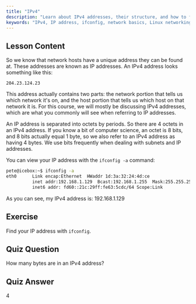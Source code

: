 ```yaml
---
title: "IPv4"
description: "Learn about IPv4 addresses, their structure, and how to find your IP using ifconfig. Understand network basics for Linux beginners."
keywords: "IPv4, IP address, ifconfig, network basics, Linux networking, beginner, tutorial, guide"
---
```


## Lesson Content

So we know that network hosts have a unique address they can be found at. These addresses are known as IP addresses. An IPv4 address looks something like this:

```
204.23.124.23
```

This address actually contains two parts: the network portion that tells us which network it's on, and the host portion that tells us which host on that network it is. For this course, we will mostly be discussing IPv4 addresses, which are what you commonly will see when referring to IP addresses.

An IP address is separated into octets by periods. So there are 4 octets in an IPv4 address. If you know a bit of computer science, an octet is 8 bits, and 8 bits actually equal 1 byte, so we also refer to an IPv4 address as having 4 bytes. We use bits frequently when dealing with subnets and IP addresses.

You can view your IP address with the `ifconfig -a` command:

```bash
pete@icebox:~$ ifconfig -a
eth0      Link encap:Ethernet  HWaddr 1d:3a:32:24:4d:ce
          inet addr:192.168.1.129  Bcast:192.168.1.255  Mask:255.255.255.0
          inet6 addr: fd60::21c:29ff:fe63:5cdc/64 Scope:Link
```

As you can see, my IPv4 address is: 192.168.1.129

## Exercise

Find your IP address with `ifconfig`.

## Quiz Question

How many bytes are in an IPv4 address?

## Quiz Answer

4
